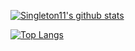 
[![Singleton11's github stats](https://github-readme-stats.vercel.app/api?username=kawmy&count_private=true&theme=nightowl&show_icons=true)](https://github.com/anuraghazra/github-readme-stats)



[![Top Langs](https://github-readme-stats.vercel.app/api/top-langs/?username=kawmy&langs_count=5&layout=compact&theme=nightowl&hide=Dart)](https://github.com/anuraghazra/github-readme-stats)
